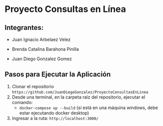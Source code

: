 # Proyecto Consultas en Línea

## Integrantes:
* Juan Ignacio Arbelaez Velez

* Brenda Catalina Barahona Pinilla

* Juan Diego Gonzalez Gomez

## Pasos para Ejecutar la Aplicación

1. Clonar el repositorio `https://github.com/JuanDiegoGonzalez/ProyectoConsultasEnLinea`
2. Desde una terminal, en la carpeta raíz del repositorio, ejecutar el comando:
   - `docker-compose up --build` (si está en una máquina windows, debe estar ejecutando docker desktop)
3. Ingresar a la ruta: `http://localhost:3000/`

